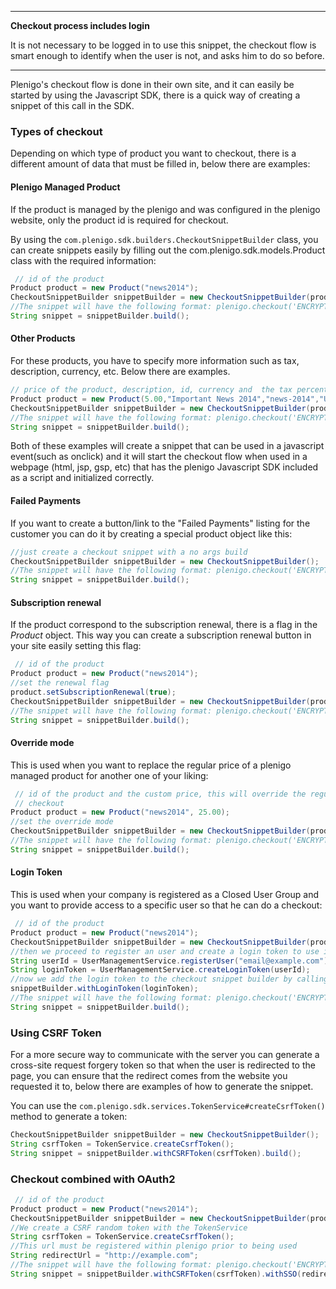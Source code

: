 ***
**Checkout process includes login**

It is not necessary to be logged in to use this snippet, the checkout flow is smart enough to identify when the user is not, and asks him to do so before. 
***

Plenigo's checkout flow is done in their own site, and it can easily be started by using the Javascript SDK, there is a quick way of creating a snippet of this call in the SDK.

### Types of checkout

Depending on which type of product you want to checkout, there is a different amount of data that must be filled in, below there are examples:

#### Plenigo Managed Product

If the product is managed by the plenigo and was configured in the plenigo website, only the product id is required for checkout.

By using the `com.plenigo.sdk.builders.CheckoutSnippetBuilder` class, you can create snippets easily by filling out the com.plenigo.sdk.models.Product class with the required information:

```java
 // id of the product
Product product = new Product("news2014");
CheckoutSnippetBuilder snippetBuilder = new CheckoutSnippetBuilder(product);
//The snippet will have the following format: plenigo.checkout('ENCRYPTED_STRING_HERE');
String snippet = snippetBuilder.build();
```
#### Other Products

For these products, you have to specify more information such as tax, description, currency, etc. Below there are examples.

```java
// price of the product, description, id, currency and  the tax percentage (28% in this case) of tax that should be calculated for this product
Product product = new Product(5.00,"Important News 2014","news-2014","USD", 28.00);
CheckoutSnippetBuilder snippetBuilder = new CheckoutSnippetBuilder(product);
//The snippet will have the following format: plenigo.checkout('ENCRYPTED_STRING_HERE');
String snippet = snippetBuilder.build();
```
Both of these examples will create a snippet that can be used in a javascript event(such as onclick) and it will start the checkout flow when used in a webpage (html, jsp, gsp, etc) that has the plenigo Javascript SDK included as a script and initialized correctly.

#### Failed Payments

If you want to create a button/link to the "Failed Payments" listing for the customer you can do it by creating a special product object like this:

```java
//just create a checkout snippet with a no args build
CheckoutSnippetBuilder snippetBuilder = new CheckoutSnippetBuilder();
//The snippet will have the following format: plenigo.checkout('ENCRYPTED_STRING_HERE');
String snippet = snippetBuilder.build();
```

#### Subscription renewal

If the product correspond to the subscription renewal, there is a flag in the _Product_ object. This way you can create a subscription renewal button in your site easily setting this flag:

```java
 // id of the product
Product product = new Product("news2014");
//set the renewal flag
product.setSubscriptionRenewal(true);
CheckoutSnippetBuilder snippetBuilder = new CheckoutSnippetBuilder(product);
//The snippet will have the following format: plenigo.checkout('ENCRYPTED_STRING_HERE');
String snippet = snippetBuilder.build();
```

#### Override mode

This is used when you want to replace the regular price of a plenigo managed product for another one of your liking:

```java
 // id of the product and the custom price, this will override the regular price of the product for that
 // checkout
Product product = new Product("news2014", 25.00);
//set the override mode
CheckoutSnippetBuilder snippetBuilder = new CheckoutSnippetBuilder(product).withOverrideMode();
//The snippet will have the following format: plenigo.checkout('ENCRYPTED_STRING_HERE');
String snippet = snippetBuilder.build();
```
#### Login Token

This is used when your company is registered as a Closed User Group and you want to provide access to a specific user so that he can do a checkout:

```java
 // id of the product
Product product = new Product("news2014");
CheckoutSnippetBuilder snippetBuilder = new CheckoutSnippetBuilder(product);
//then we proceed to register an user and create a login token to use in the checkout
String userId = UserManagementService.registerUser("email@example.com");
String loginToken = UserManagementService.createLoginToken(userId);
//now we add the login token to the checkout snippet builder by calling the following method
snippetBuilder.withLoginToken(loginToken);
//The snippet will have the following format: plenigo.checkout('ENCRYPTED_STRING_HERE','LOGIN_TOKEN_HERE');
String snippet = snippetBuilder.build();
```
### Using CSRF Token

For a more secure way to communicate with the server you can generate a cross-site request forgery token so that when the user is redirected to the page, you can ensure that the redirect comes from the website you requested it to, below there are examples of how to generate the snippet.

You can use the `com.plenigo.sdk.services.TokenService#createCsrfToken()` method to generate a token:

```java
CheckoutSnippetBuilder snippetBuilder = new CheckoutSnippetBuilder();
String csrfToken = TokenService.createCsrfToken();
String snippet = snippetBuilder.withCSRFToken(csrfToken).build(); 
```

### Checkout combined with OAuth2

```java
 // id of the product
Product product = new Product("news2014");
CheckoutSnippetBuilder snippetBuilder = new CheckoutSnippetBuilder(product);
//We create a CSRF random token with the TokenService
String csrfToken = TokenService.createCsrfToken();
//This url must be registered within plenigo prior to being used
String redirectUrl = "http://example.com";
//The snippet will have the following format: plenigo.checkout('ENCRYPTED_STRING_HERE');
String snippet = snippetBuilder.withCSRFToken(csrfToken).withSSO(redirectUrl).build();
```